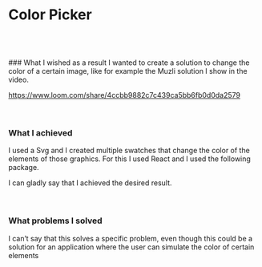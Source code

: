 # Color Picker
<br/>
<br/>
<br/>
### What I wished as a result
I wanted to create a solution to change the color of a certain image, like for example the Muzli solution I show in the video.

https://www.loom.com/share/4ccbb9882c7c439ca5bb6fb0d0da2579
<br/>
<br/>
<br/>
### What I achieved
I used a Svg and I created multiple swatches that change the color of the elements of those graphics. For this I used React and I used the following package.

I can gladly say that I achieved the desired result.
<br/>
<br/>
<br/>
### What problems I solved
I can’t say that this solves a specific problem, even though this could be a solution for an application where the user can simulate the color of certain elements

